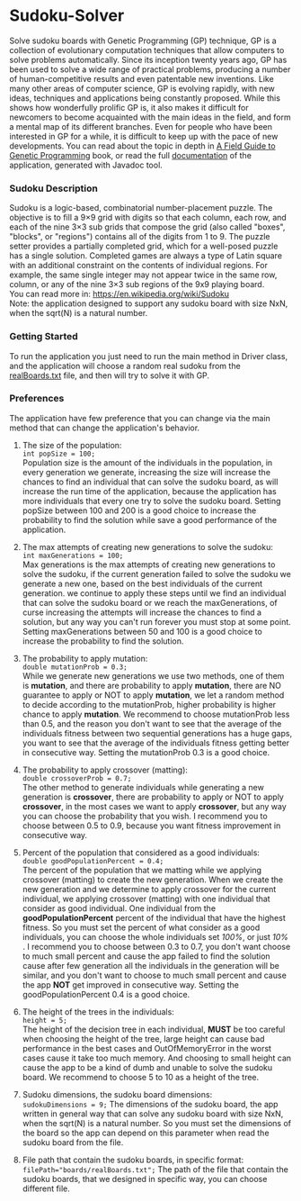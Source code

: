 # Sudoku-Solver
Solve sudoku boards with Genetic Programming (GP) technique, GP is a collection of evolutionary computation techniques
that allow computers to solve problems automatically.
Since its inception twenty years ago, GP has been used to solve a wide range of practical problems,
producing a number of human-competitive results and even patentable new inventions.
Like many other areas of computer science, GP is evolving rapidly, with new ideas, techniques and applications 
being constantly proposed. While this shows how wonderfully prolific GP is, it also makes it difficult for newcomers 
to become acquainted with the main ideas in the field, and form a mental map of its different branches.
Even for people who have been interested in GP for a while, it is difficult to keep up with the pace of new developments.
You can read about the topic in depth in 
[A Field Guide to Genetic Programming](https://www.amazon.com/Field-Guide-Genetic-Programming/dp/1409200736) book,
or read the full [documentation](https://abdulrhmanil.github.io/Sudoku-Solver/) of the application, 
generated with Javadoc tool.

### Sudoku Description
Sudoku is a logic-based, combinatorial number-placement puzzle. The objective is to fill a 9×9 grid with digits so that 
each column, each row, and each of the nine 3×3 sub grids that compose the grid 
(also called "boxes", "blocks", or "regions") contains all of the digits from 1 to 9. 
The puzzle setter provides a partially completed grid, which for a well-posed puzzle has a single solution.
Completed games are always a type of Latin square with an additional constraint on the contents of individual regions.
For example, the same single integer may not appear twice in the same row, column,
or any of the nine 3×3 sub regions of the 9x9 playing board.  
You can read more in: <https://en.wikipedia.org/wiki/Sudoku>  
Note: the application designed to support any sudoku board with size NxN, when the sqrt(N) is a natural number.

### Getting Started  
To run the application you just need to run the main method in Driver class,
and the application will choose a random real sudoku 
from the [realBoards.txt](https://github.com/Abdulrhmanil/Sudoku-Solver/blob/master/boards/realBoards.txt) file,
and then will try to solve it with GP.

### Preferences
The application have few preference that you can change via the main method that can change the application's behavior.

1. The size of the population:  
`int popSize = 100;`  
Population size is the amount of the individuals in the population, in every generation we generate, increasing the size
will increase the chances to find an individual that can solve the sudoku board, as will increase the run time of the
application, because the application has more individuals that every one try to solve the sudoku board.
Setting popSize between 100 and 200 is a good choice to increase the probability to find the solution while
save a good performance of the application.

2. The max attempts of creating new generations to solve the sudoku:  
`int maxGenerations = 100;`  
Max generations is the max attempts of creating new generations to solve the sudoku, if the current generation failed to
solve the sudoku we generate a new one, based on the best individuals of the current generation. we continue to apply
these steps until we find an individual that can solve the sudoku board or we reach the maxGenerations, of curse increasing 
the attempts will increase the chances to find a solution, but any way you can't run forever you must stop at some point.
Setting maxGenerations between 50 and 100 is a good choice to increase the probability to find the solution.

3. The probability to apply mutation:  
`double mutationProb = 0.3;`  
While we generate new generations we use two methods, one of them is **mutation**, and there are probability to
apply **mutation**, there are NO guarantee to apply or NOT to apply **mutation**, we let a random method to decide
according to the mutationProb, higher probability is higher chance to apply **mutation**.
We recommend to choose mutationProb less than 0.5, and the reason you don't want to see that the average of 
the individuals fitness between two sequential generations has a huge gaps, you want to see that the average of
the individuals fitness getting better in consecutive way. Setting the mutationProb 0.3 is a good choice.

4. The probability to apply crossover (matting):  
`double crossoverProb = 0.7;`  
The other method to generate individuals while generating a new generation is **crossover**, there are probability
to apply or NOT to apply **crossover**, in the most cases we want to apply **crossover**, but any way you can choose
the probability that you wish. I recommend you to choose between 0.5 to 0.9, because you want fitness improvement
in consecutive way.

5. Percent of the population that considered as a good individuals:  
`double goodPopulationPercent = 0.4;`  
The percent of the population that we matting while we applying crossover (matting) to create the new generation.
When we create the new generation and we determine to apply crossover for the current individual,
we applying crossover (matting) with one individual that consider as good individual. One individual from the
**goodPopulationPercent** percent of the individual that have the highest fitness. So you must set the percent of what
consider as a good individuals, you can choose the whole individuals set _100%_, or just _10%_ .
I recommend you to choose between 0.3 to 0.7, you don't want choose to much small percent and cause the app failed 
to find the solution cause after few generation all the individuals in the generation will be similar, and you don't 
want to choose to much small percent and cause the app **NOT** get improved in consecutive way. Setting the 
goodPopulationPercent 0.4 is a good choice.

6. The height of the trees in the individuals:  
`height = 5;`   
The height of the decision tree in each individual, **MUST** be too careful when choosing the height of the tree,
large height can cause bad performance in the best cases and OutOfMemoryError in the worst cases cause it take too
much memory. And choosing to small height can cause the app to be a kind of dumb and unable to solve the sudoku board.
We recommend to choose 5 to 10 as a height of the tree.     

7. Sudoku dimensions, the sudoku board dimensions:  
`sudokuDimensions = 9;`
The dimensions of the sudoku board, the app written in general way that can solve any sudoku board with size NxN,
when the sqrt(N) is a natural number. So you must set the dimensions of the board so the app can depend on this
parameter when read the sudoku board from the file.

8. File path that contain the sudoku boards, in specific format:    
`filePath="boards/realBoards.txt";`
The path of the file that contain the sudoku boards, that we designed in specific way, you can choose different file.
